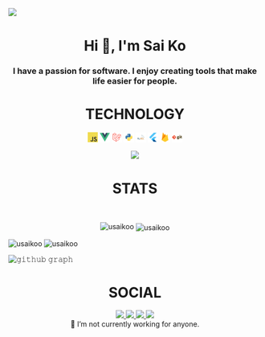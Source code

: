 
![](https://github.com/halfrost/halfrost/blob/master/icons/header_.png)


<h1 align="center">Hi 👋, I'm Sai Ko</h1>
<h3 align="center">I have a passion for software. I enjoy creating tools that make life easier for people.</h3>


<h1 align="center">TECHNOLOGY</h1>

<p align="center"><code><img height="20" src="https://raw.githubusercontent.com/github/explore/80688e429a7d4ef2fca1e82350fe8e3517d3494d/topics/javascript/javascript.png"></code>
<code><img height="20" src="https://raw.githubusercontent.com/github/explore/80688e429a7d4ef2fca1e82350fe8e3517d3494d/topics/vue/vue.png"></code>
<code><img height="20" src="https://raw.githubusercontent.com/github/explore/5c058a388828bb5fde0bcafd4bc867b5bb3f26f3/topics/laravel/laravel.png"></code>
<code><img height="20" src="https://raw.githubusercontent.com/github/explore/80688e429a7d4ef2fca1e82350fe8e3517d3494d/topics/python/python.png"></code>
<code><img height="20" src="https://raw.githubusercontent.com/github/explore/80688e429a7d4ef2fca1e82350fe8e3517d3494d/topics/mysql/mysql.png"></code>
<code><img height="20" src="https://raw.githubusercontent.com/github/explore/80688e429a7d4ef2fca1e82350fe8e3517d3494d/topics/flutter/flutter.png"></code>
<code><img height="20" src="https://raw.githubusercontent.com/github/explore/80688e429a7d4ef2fca1e82350fe8e3517d3494d/topics/firebase/firebase.png"></code>
<code><img height="20" src="https://raw.githubusercontent.com/github/explore/80688e429a7d4ef2fca1e82350fe8e3517d3494d/topics/git/git.png"></code>

</p>

<p align="center">
<img src="https://github.com/usaikoo/usaikoo/blob/output/github-contribution-grid-snake.svg"></img>
</p>

<h1 align="center">STATS</h1><br>
<p align="center"> <img src="https://komarev.com/ghpvc/?username=usaikoo" alt="usaikoo" /> 
<img align="center" src="https://github-readme-stats.vercel.app/api?username=usaikoo&show_icons=true&hide_border=true" alt="usaikoo" />
 </p>
 <p>
<img align="center" src="https://github-readme-streak-stats.herokuapp.com/?user=usaikoo&fire=4F94EF&ring=4F94EF&hide_border=true" alt="usaikoo" />
<img align="center" src="https://github-readme-stats.vercel.app/api/top-langs/?username=usaikoo&layout=default&hide=html&card_width=900&hide_border=true" alt="usaikoo" />
</p>


![𝚐𝚒𝚝𝚑𝚞𝚋 𝚐𝚛𝚊𝚙𝚑](https://activity-graph.herokuapp.com/graph?username=usaikoo&hide_border=true&area=true&bg_color=white&color=4F94EF&line=4F94EF&point=4F94EF&area_color=blue)


<h1 align="center">SOCIAL</h1>
<div align="center">
<a href="https://usaiko.dev" target="blank">
<img src="https://img.icons8.com/ios-filled/344/webmoney.png" width="20"></img>
</a>
<a href="https://www.linkedin.com/in/usaiko" target="blank">
<img src="https://img.icons8.com/ios-glyphs/344/linkedin-circled--v1.png" width="20"></img>
</a>
<a href="https://www.instagram.com/usaiko.dev" target="blank">
<img src="https://img.icons8.com/ios-filled/344/instagram-new--v1.png" width="20"></img>
</a>
<a href="mailto:info@usaiko.dev" target="blank">
<img src="https://img.icons8.com/ios-filled/344/apple-mail.png" width="20"></img>
</a>
</br>
🔭 I’m not currently working for anyone.

</div>



